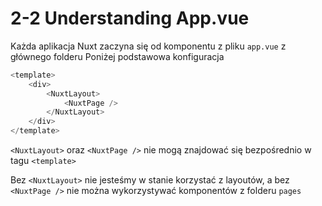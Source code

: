 # 2-2 Understanding App.vue

Każda aplikacja Nuxt zaczyna się od komponentu z pliku `app.vue` z głównego folderu
Poniżej podstawowa konfiguracja

```js
<template>
    <div>
        <NuxtLayout>
            <NuxtPage />
        </NuxtLayout>
    </div>
</template>
```

`<NuxtLayout>` oraz `<NuxtPage />` nie mogą znajdować się bezpośrednio w tagu `<template>`

Bez `<NuxtLayout>` nie jesteśmy w stanie korzystać z layoutów, a bez `<NuxtPage />` nie można wykorzystywać komponentów z folderu `pages`
